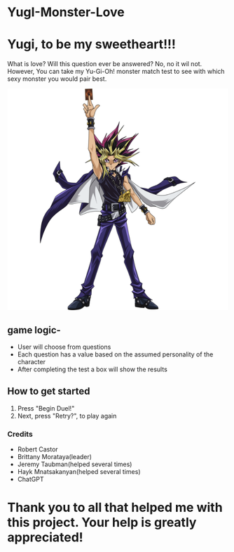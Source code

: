 # YugI-Monster-Love




<h1>Yugi, to be my sweetheart!!!</h1>


<p>What is love? Will this question ever be answered? No, no it wil not. However, You can take my Yu-Gi-Oh! monster match test to see with which sexy monster you would pair best.</p>


<img src="kisspng-yugi-mutou-yami-yugi-yu-gi-oh-duel-links-yu-gi-oh-yu-5addf130a789d7.3981810715244946406863.png">


<h2>game logic-</h2>

<ul>
<li>User will choose from questions</li>
<li>Each question has a value based on the assumed personality of the character</li>
<li>After completing the test a box will show the results</li>
</ul>


<h2>How to get started</h2>
<ol>
    <li>Press  "Begin Duel!"</li>
    <li>Next, press "Retry?", to play again</li>
</ol>


<h3>Credits</h3>
<ul>
<li>Robert Castor</li>
<li>Brittany Morataya(leader)</li>
<li>Jeremy Taubman(helped several times)</li>
<li>Hayk Mnatsakanyan(helped several times)</li>
<li>ChatGPT</li>
</ul>

<h1>Thank you to all that helped me with this project. Your help is greatly appreciated!</h1>



 
